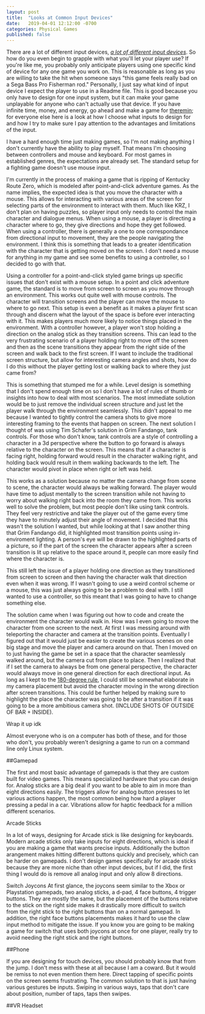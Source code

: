```yaml
---
layout: post
title:  "Looks at Common Input Devices"
date:   2019-04-01 12:12:00 -0700
categories: Physical Games
published: false
---
```


There are a lot of different input devices, [*a lot of different input devices*][input-devices]. So how do you even begin to grapple with what you'll let your player use? If you're like me, you probably only anticipate players using one specific kind of device for any one game you work on. This is reasonable as long as you are willing to take the hit when someone says "this game feels really bad on a Sega Bass Pro Fisherman rod." Personally, I just say what kind of input device I expect the player to use in a Readme file. This is good because you only have to design for one input system, but it can make your game unplayable for anyone who can't actually use that device. If you have infinite time, money, and energy, go ahead and make a game for [theremin][theremin]; for everyone else here is a look at how I choose what inputs to design for and how I try to make sure I pay attention to the advantages and limitations of the input. 

I have a hard enough time just making games, so I'm not making anything I don't currently have the ability to play myself. That means I'm choosing between controllers and mouse and keyboard. For most games in established genres, the expectations are already set. The standard setup for a fighting game doesn't use mouse input. 


I'm currently in the process of making a game that is ripping of Kentucky Route Zero, which is modeled after point-and-click adventure games. As the name implies, the expected idea is that you move the character with a mouse. This allows for interacting with various areas of the screen for selecting parts of the environment to interact with them. Much like KRZ, I don't plan on having puzzles, so player input only needs to control the main character and dialogue menus. When using a mouse, a player is directing a character where to go, they give directions and hope they get followed. When using a controller, there is generally a one to one correspondance from directional input to movement, they are the people navigating the environment. I think this is something that leads to a greater identification with the character that is getting moved on the screen. I don't need a mouse for anything in my game and see some benefits to using a controller, so I decided to go with that. 


Using a controller for a point-and-click styled game brings up specific issues that don't exist with a mouse setup. In a point and click adventure game, the standard is to move from screen to screen as you move through an environment. This works out quite well with mouse controls. The character will transition screens and the player can move the mouse to where to go next. This setup is even a benefit as it makes a player first scan through and discern what the layout of the space is before ever interacting with it. This makes players much more likely to notice things placed in the environment. With a controller however, a player won't stop holding a direction on the analog stick as they transition screens. This can lead to the very frustrating scenario of a player holding right to move off the screen and then as the scene transitions they appear from the right side of the screen and walk back to the first screen. If I want to include the traditional screen structure, but allow for interesting camera angles and shots, how do I do this without the player getting lost or walking back to where they just came from?

This is something that stumped me for a while. Level design is something that I don't spend enough time on so I don't have a lot of rules of thumb or insights into how to deal with most scenarios. The most immediate solution would be to just remove the individual screen structure and just let the player walk through the environment seamlessly. This didn't appeal to me because I wanted to tightly control the camera shots to give more interesting framing to the events that happen on screen. The next solution I thought of was using Tim Schafer's solution in Grim Fandango, tank controls. For those who don't know, tank controls are a style of controlling a character in a 3d perspective where the button to go forward is always relative to the character on the screen. This means that if a character is facing right, holding forward would result in the character walking right, and holding back would result in them walking backwards to the left. The character would pivot in place when right or left was held. 

This works as a solution because no matter the camera change from scene to scene, the character would always be walking forward. The player would have time to adjust mentally to the screen transition while not having to worry about walking right back into the room they came from. This works well to solve the problem, but most people don't like using tank controls. They feel very restrictive and take the player out of the game every time they have to minutely adjust their angle of movement. I decided that this wasn't the solution I wanted, but while looking at that I saw another thing that Grim Fandango did, it highlighted most transition points using in-enviroment lighting. A person's eye will be drawn to the highlighted parts of a picture, so if the part of the screen the character appears after a screen transition is lit up relative to the space around it, people can more easily find where the character is.

This still left the issue of a player holding one direction as they transitioned from screen to screen and then having the character walk that direction even when it was wrong. If I wasn't going to use a weird control scheme or a mouse, this was just always going to be a problem to deal with. I still wanted to use a controller, so this meant that I was going to have to change something else.



The solution came when I was figuring out how to code and create the environment the character would walk in. How was I even going to move the character from one screen to the next. At first I was messing around with teleporting the character and camera at the transition points. Eventually I figured out that it would just be easier to create the various scenes on one big stage and move the player and camera around on that. Then I moved on to just having the game be set in a space that the character seamlessly walked around, but the camera cut from place to place. Then I realized that if I set the camera to always be from one general perspective, the character would always move in one general direction for each directional input. As long as I kept to the [180-degree rule][180], I could still be somewhat elaborate in my camera placement but avoid the character moving in the wrong direction after screen transitions. This could be further helped by making sure to highlight the place the character was going to be after a transition if it was going to be a more ambitious camera shot.  (INCLUDE SHOTS OF OUTSIDE OF BAR + INSIDE).

Wrap it up idk










Almost everyone who is on a computer has both of these, and for those who don't, you probably weren't designing a game to run on a command line only Linux system. 

##Gamepad

The first and most basic advantage of gamepads is that they are custom built for video games. This means specialized hardware that you can design for. Analog sticks are a big deal if you want to be able to aim in more than eight directions easily. The triggers allow for analog button presses to let various actions happen, the most common being how hard a player pressing a pedal in a car. Vibrations allow for haptic feedback for a million different scenarios. 

Arcade Sticks 

In a lot of ways, designing for Arcade stick is like designing for keyboards. Modern arcade sticks only take inputs for eight directions, which is ideal if you are making a game that wants precise inputs. Additionally the button arangement makes hitting different buttons quickly and precisely, which can be harder on gamepads. I don't design games specifically for arcade sticks because they are more niche than other input devices,  but if I did, the first thing I would do is remove all analog input and only allow 8 directions. 

Switch Joycons
At first glance, the joycons seem similar to the Xbox or Playstation gamepads, two analog sticks, a d-pad, 4 face buttons, 4 trigger buttons. They are mostly the same, but the placement of the buttons relatve to the stick on the right side makes it drastically more difficult to switch from the right stick to the right buttons than on a normal gamepad. In addition, the right face buttons placements makes it hard to use the claw input method to mitigate the issue. If you know you are going to be making a game for switch that uses both joycons at once for one player, really try to avoid needing the right stick and the right buttons.


##Phone

If you are designing for touch devices, you should probably know that from the jump. I don't mess with these at all because I am a coward. But it would be remiss to not even mention them here. Direct tapping of specific points on the screen seems frustrating. The common solution to that is just having various gestures be inputs. Swiping in various ways, taps that don't care about position, number of taps, taps then swipes.


##VR Headset





[input-devices]: https://youtu.be/D51z4CWh-ko
[theremin]: https://youtu.be/Rt3jlSQ7E1Y
[180]: https://en.wikipedia.org/wiki/180-degree_rule


